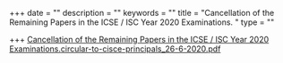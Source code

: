 +++
date = ""
description = ""
keywords = ""
title = "Cancellation of the Remaining Papers in the ICSE / ISC Year 2020 Examinations. "
type = ""

+++
[Cancellation of the Remaining Papers in the ICSE / ISC Year 2020 Examinations.]()[circular-to-cisce-principals_26-6-2020.pdf](/uploads/2020/06/28/circular-to-cisce-principals_26-6-2020.pdf "circular-to-cisce-principals_26-6-2020.pdf")
